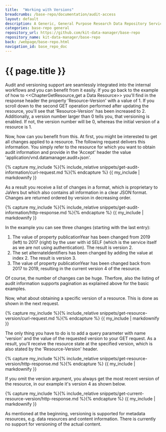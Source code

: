 ```yaml
---
title:  "Working with Versions"
breadcrumbs: /base-repo/documentation/audit-access
layout: default
description: A Generic, General Purpose Research Data Repository Service.
categories: base-repo general
repository_url: https://github.com/kit-data-manager/base-repo
repository_name: kit-data-manager/base-repo
back: /webpage/base-repo.html
navigation_id: base_repo_doc
---
```


# {{ page.title }}

Audit and versioning support are seamlessly integrated into the internal workflows and you can benefit from it easily. If you go back to the example of how to <<ChapterGetResource,get a Data Resource>> you'll find in the response
header the property 'Resource-Version' with a value of 1. If you scroll down to the second GET operation performed after updating the resource, you'll see that 'Resource-Version' has been increased to 2. Additionally, a version number
larger than 0 tells you, that versioning is enabled. If not, the version number will be 0, whereas the initial version of a resource is 1.

Now, how can you benefit from this. At first, you might be interested to get all changes applied to a resource. The following request delivers this information. You simply refer to the resource for which you want to obtain audit information
and provide in the 'Accept' header the value 'application/vnd.datamanager.audit+json'.

{% capture my_include %}{% include_relative snippets/get-audit-information/curl-request.md %}{% endcapture %}
{{ my_include | markdownify }}

As a result you receive a list of changes in a format, which is proprietary to JaVers but which also contains all information in a clear JSON format. Changes are returned ordered by version in decreasing order.

{% capture my_include %}{% include_relative snippets/get-audit-information/http-response.md %}{% endcapture %}
{{ my_include | markdownify }}

In the example you can see three changes (starting with the last entry): 

1. The value of property publicationYear has been changed from 2019 (left) to 2017 (right) by the user with id SELF (which is the service itself as we are not using authentication). The result is version 2.
2. The set alternateIdentifiers has been changed by adding the value at index 2. The result is version 3.
3. The value of property publicationYear has been changed back from 2017 to 2019, resulting in the current version 4 of the resource.

Of course, the number of changes can be huge. Therfore, also the listing of audit information supports pagination as explained above for the basic examples. 

Now, what about obtaining a specific version of a resource. This is done as shown in the next request.

{% capture my_include %}{% include_relative snippets/get-resource-version/curl-request.md %}{% endcapture %}
{{ my_include | markdownify }}

The only thing you have to do is to add a query parameter with name 'version' and the value of the requested version to your GET request. As a result, you'll receive the resource state at the specified version, which is
also stated by the 'Resource-Version' header.

{% capture my_include %}{% include_relative snippets/get-resource-version/http-response.md %}{% endcapture %}
{{ my_include | markdownify }}

If you omit the version argument, you always get the most recent version of the resource, in our example it's version 4 as shown below.

{% capture my_include %}{% include_relative snippets/get-current-resource-version/http-response.md %}{% endcapture %}
{{ my_include | markdownify }}

As mentioned at the beginning, versioning is supported for metadata resources, e.g. data resources and content information. There is currently no support for versioning of the actual content.

